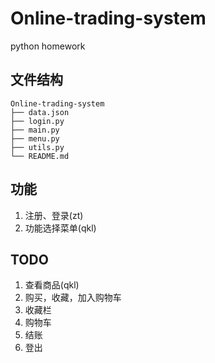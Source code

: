 # Online-trading-system
python homework
## 文件结构 
```
Online-trading-system
├── data.json
├── login.py
├── main.py
├── menu.py
├── utils.py
└── README.md
```
## 功能
1. 注册、登录(zt)
2. 功能选择菜单(qkl)

## TODO
1. 查看商品(qkl)
2. 购买，收藏，加入购物车
3. 收藏栏
4. 购物车
5. 结账
6. 登出
